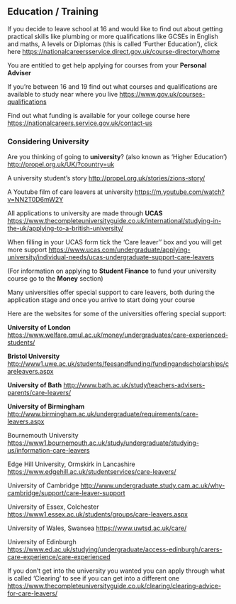 ## Education / Training

If you decide to leave school at 16 and would like to find out about getting practical skills like plumbing or more qualifications like GCSEs in English and maths, A levels or Diplomas (this is called ‘Further Education’), click here
https://nationalcareersservice.direct.gov.uk/course-directory/home


You are entitled to get help applying for courses from your **Personal Adviser**

If you’re between 16 and 19 find out what courses and qualifications are available to study near where you live
   https://www.gov.uk/courses-qualifications

Find out what funding is available for your college course here
https://nationalcareers.service.gov.uk/contact-us

### Considering University

Are you thinking of going to **university**? (also known as ‘Higher Education’)
http://propel.org.uk/UK/?country=uk

A university student’s story 
http://propel.org.uk/stories/zions-story/

A Youtube film of care leavers at university
https://m.youtube.com/watch?v=NN2T0D6mW2Y

All applications to university are made through **UCAS**
https://www.thecompleteuniversityguide.co.uk/international/studying-in-the-uk/applying-to-a-british-university/

When filling in your UCAS form tick the ‘Care leaver’’ box and you will get more support
https://www.ucas.com/undergraduate/applying-university/individual-needs/ucas-undergraduate-support-care-leavers


(For information on applying to **Student Finance** to fund your university course go to 
the **Money** section)

Many universities offer special support to care leavers, both during the application stage and once you arrive to start doing your course

Here are the websites for some of the universities offering special support:

**University of London**
https://www.welfare.qmul.ac.uk/money/undergraduates/care-experienced-students/

**Bristol University**
http://www1.uwe.ac.uk/students/feesandfunding/fundingandscholarships/careleavers.aspx

**University of Bath**
http://www.bath.ac.uk/study/teachers-advisers-parents/care-leavers/

**University of Birmingham**
http://www.birmingham.ac.uk/undergraduate/requirements/care-leavers.aspx

Bournemouth University
https://www1.bournemouth.ac.uk/study/undergraduate/studying-us/information-care-leavers

Edge Hill University, Ormskirk in Lancashire
https://www.edgehill.ac.uk/studentservices/care-leavers/

University of Cambridge
http://www.undergraduate.study.cam.ac.uk/why-cambridge/support/care-leaver-support

University of Essex, Colchester
https://www1.essex.ac.uk/students/groups/care-leavers.aspx

University of Wales, Swansea
https://www.uwtsd.ac.uk/care/

University of Edinburgh
https://www.ed.ac.uk/studying/undergraduate/access-edinburgh/carers-care-experience/care-experienced


If you don’t get into the university you wanted you can apply through what is called ‘Clearing’ to see if you can get into a different one
https://www.thecompleteuniversityguide.co.uk/clearing/clearing-advice-for-care-leavers/
